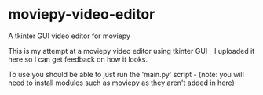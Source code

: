 # moviepy-video-editor
A tkinter GUI video editor for moviepy

This is my attempt at a moviepy video editor using tkinter GUI - I uploaded it here so I can get feedback on how it looks.

To use you should be able to just run the 'main.py' script - (note: you will need to install modules such as moviepy as they aren't added in here)
